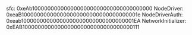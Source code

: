 sfc:                0xeAb1000000000000000000000000000000000000
NodeDriver:         0xeaB100000000000000000000000000000000001e
NodeDriverAuth:     0xeab10000000000000000000000000000000001EA
NetworkInitializer: 0xEAB1000000000000000000000000000000000111
